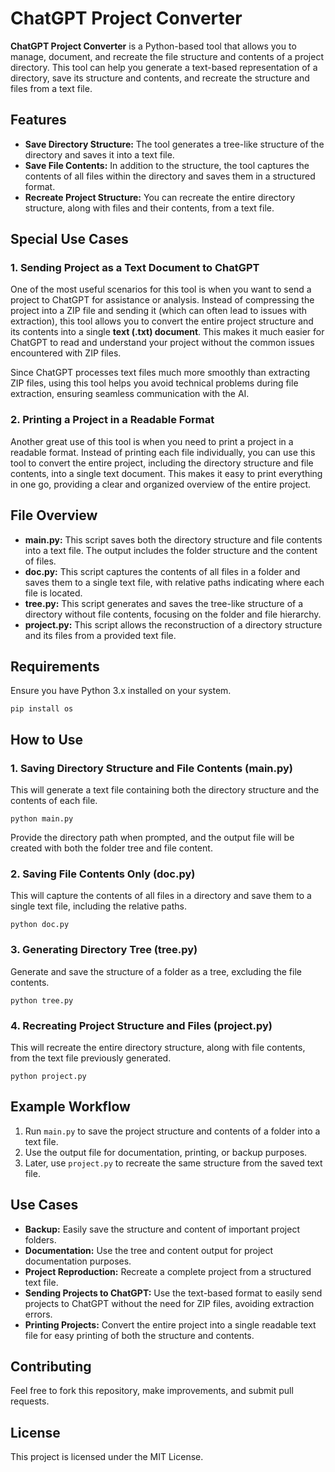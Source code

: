 <!DOCTYPE html>
<html lang="en">
<head>
    <meta charset="UTF-8">
    <meta name="viewport" content="width=device-width, initial-scale=1.0">
    <title>ChatGPT Project Converter - README</title>
</head>
<body>

<h1>ChatGPT Project Converter</h1>

<p><strong>ChatGPT Project Converter</strong> is a Python-based tool that allows you to manage, document, and recreate the file structure and contents of a project directory. This tool can help you generate a text-based representation of a directory, save its structure and contents, and recreate the structure and files from a text file.</p>

<h2>Features</h2>
<ul>
    <li><strong>Save Directory Structure:</strong> The tool generates a tree-like structure of the directory and saves it into a text file.</li>
    <li><strong>Save File Contents:</strong> In addition to the structure, the tool captures the contents of all files within the directory and saves them in a structured format.</li>
    <li><strong>Recreate Project Structure:</strong> You can recreate the entire directory structure, along with files and their contents, from a text file.</li>
</ul>

<h2>Special Use Cases</h2>

<h3>1. Sending Project as a Text Document to ChatGPT</h3>
<p>One of the most useful scenarios for this tool is when you want to send a project to ChatGPT for assistance or analysis. Instead of compressing the project into a ZIP file and sending it (which can often lead to issues with extraction), this tool allows you to convert the entire project structure and its contents into a single <strong>text (.txt) document</strong>. This makes it much easier for ChatGPT to read and understand your project without the common issues encountered with ZIP files.</p>
<p>Since ChatGPT processes text files much more smoothly than extracting ZIP files, using this tool helps you avoid technical problems during file extraction, ensuring seamless communication with the AI.</p>

<h3>2. Printing a Project in a Readable Format</h3>
<p>Another great use of this tool is when you need to print a project in a readable format. Instead of printing each file individually, you can use this tool to convert the entire project, including the directory structure and file contents, into a single text document. This makes it easy to print everything in one go, providing a clear and organized overview of the entire project.</p>

<h2>File Overview</h2>
<ul>
    <li><strong>main.py:</strong> This script saves both the directory structure and file contents into a text file. The output includes the folder structure and the content of files.</li>
    <li><strong>doc.py:</strong> This script captures the contents of all files in a folder and saves them to a single text file, with relative paths indicating where each file is located.</li>
    <li><strong>tree.py:</strong> This script generates and saves the tree-like structure of a directory without file contents, focusing on the folder and file hierarchy.</li>
    <li><strong>project.py:</strong> This script allows the reconstruction of a directory structure and its files from a provided text file.</li>
</ul>

<h2>Requirements</h2>
<p>Ensure you have Python 3.x installed on your system.</p>

<pre><code>pip install os</code></pre>

<h2>How to Use</h2>

<h3>1. Saving Directory Structure and File Contents (main.py)</h3>
<p>This will generate a text file containing both the directory structure and the contents of each file.</p>
<pre><code>python main.py</code></pre>
<p>Provide the directory path when prompted, and the output file will be created with both the folder tree and file content.</p>

<h3>2. Saving File Contents Only (doc.py)</h3>
<p>This will capture the contents of all files in a directory and save them to a single text file, including the relative paths.</p>
<pre><code>python doc.py</code></pre>

<h3>3. Generating Directory Tree (tree.py)</h3>
<p>Generate and save the structure of a folder as a tree, excluding the file contents.</p>
<pre><code>python tree.py</code></pre>

<h3>4. Recreating Project Structure and Files (project.py)</h3>
<p>This will recreate the entire directory structure, along with file contents, from the text file previously generated.</p>
<pre><code>python project.py</code></pre>

<h2>Example Workflow</h2>
<ol>
    <li>Run <code>main.py</code> to save the project structure and contents of a folder into a text file.</li>
    <li>Use the output file for documentation, printing, or backup purposes.</li>
    <li>Later, use <code>project.py</code> to recreate the same structure from the saved text file.</li>
</ol>

<h2>Use Cases</h2>
<ul>
    <li><strong>Backup:</strong> Easily save the structure and content of important project folders.</li>
    <li><strong>Documentation:</strong> Use the tree and content output for project documentation purposes.</li>
    <li><strong>Project Reproduction:</strong> Recreate a complete project from a structured text file.</li>
    <li><strong>Sending Projects to ChatGPT:</strong> Use the text-based format to easily send projects to ChatGPT without the need for ZIP files, avoiding extraction errors.</li>
    <li><strong>Printing Projects:</strong> Convert the entire project into a single readable text file for easy printing of both the structure and contents.</li>
</ul>

<h2>Contributing</h2>
<p>Feel free to fork this repository, make improvements, and submit pull requests.</p>

<h2>License</h2>
<p>This project is licensed under the MIT License.</p>

</body>
</html>
